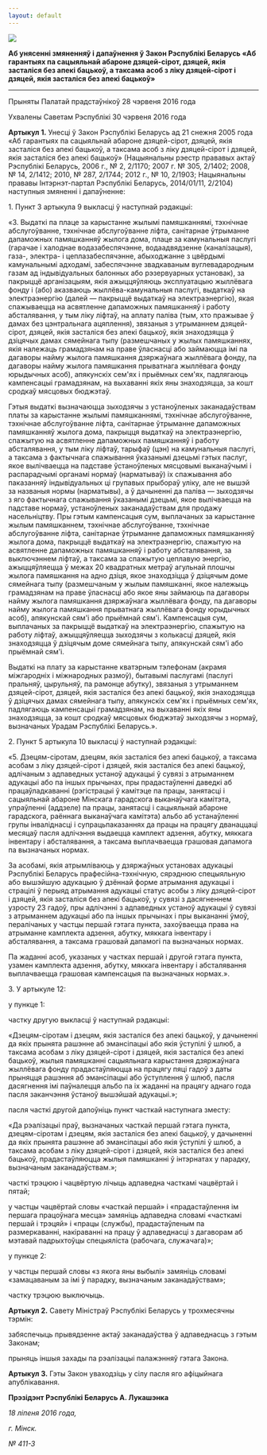 ```yaml
---
layout: default
---
```


<div class="field field-name-body field-type-text-with-summary field-label-hidden">

<div class="field-items">

<div class="field-item even">

![](/sites/default/files/field/image/158634.jpg)

**Аб унясенні змяненняў і дапаўнення ў Закон Рэспублікі Беларусь «Аб
гарантыях па сацыяльнай абароне дзяцей-сірот, дзяцей, якія засталіся
без апекі бацькоў, а таксама асоб з ліку дзяцей-сірот і дзяцей, якія
засталіся без апекі бацькоў»**

-----

Прыняты Палатай прадстаўнікоў 28 чэрвеня 2016 года

Ухвалены Саветам Рэспублікі 30 чэрвеня 2016 года

**Артыкул 1.** Унесці ў Закон Рэспублікі Беларусь ад 21 снежня 2005 года
«Аб гарантыях па сацыяльнай абароне дзяцей-сірот, дзяцей, якія засталіся
без апекі бацькоў, а таксама асоб з ліку дзяцей-сірот і дзяцей, якія
засталіся без апекі бацькоў» (Нацыянальны рэестр прававых актаў
Рэспублікі Беларусь, 2006 г., № 2, 2/1170; 2007 г. № 305, 2/1402;
2008, № 14, 2/1412; 2010, № 287, 2/1744; 2012 г., № 10, 2/1903;
Нацыянальны прававы Інтэрнэт-партал Рэспублікі Беларусь,
2014/01/11, 2/2104) наступныя змяненні і дапаўненне:

1\. Пункт 3 артыкула 9 выкласці ў наступнай рэдакцыі:

«3. Выдаткі па плаце за карыстанне жылымі памяшканнямі, тэхнічнае
абслугоўванне, тэхнічнае абслугоўванне ліфта, санітарнае
ўтрыманне дапаможных памяшканняў жылога дома, плаце за
камунальныя паслугі (гарачае і халоднае водазабеспячэнне,
водаадвядзенне (каналізацыя), газа-, электра- і цеплазабеспячэнне,
абыходжанне з цвёрдымі камунальнымі адходамі, забеспячэнне звадкаваным
вуглевадародным газам ад індывідуальных балонных або рэзервуарных
установак), за пакрыццё арганізацыям, якія ажыццяўляюць
эксплуатацыю жыллёвага фонду і (або) аказваюць
жыллёва-камунальныя паслугі, выдаткаў на электраэнергію
(далей — пакрыццё выдаткаў на электраэнергію), якая спажываецца на
асвятленне дапаможных памяшканняў і работу абсталявання, у тым ліку
ліфтаў, на аплату паліва (тым, хто пражывае ў дамах без цэнтральнага
ацяплення), звязаныя з утрыманнем дзяцей-сірот, дзяцей, якія засталіся
без апекі бацькоў, якія знаходзяцца ў дзіцячых дамах сямейнага тыпу
(размешчаных у жылых памяшканнях, якія належаць грамадзянам на праве
ўласнасці або займаюцца імі па дагаворы найму жылога памяшкання
дзяржаўнага жыллёвага фонду, па дагаворы найму жылога
памяшкання прыватнага жыллёвага фонду юрыдычных асоб),
апякунскіх сем'ях і прыёмных сем'ях, падлягаюць кампенсацыі
грамадзянам, на выхаванні якіх яны знаходзяцца, за кошт сродкаў
мясцовых бюджэтаў.

Гэтыя выдаткі вызначаюцца зыходзячы з устаноўленых заканадаўствам платы
за карыстанне жылымі памяшканнямі, тэхнічнае абслугоўванне, тэхнічнае
абслугоўванне ліфта, санітарнае ўтрыманне дапаможных памяшканняў
жылога дома, пакрыцця выдаткаў на электраэнергію, спажытую на
асвятленне дапаможных памяшканняў і работу абсталявання, у тым ліку
ліфтаў, тарыфаў (цэн) на камунальныя паслугі, а таксама з фактычнага
спажывання ўказанымі дзецьмі гэтых паслуг, якое вылічваецца на
падставе ўстаноўленых мясцовымі выканаўчымі і распарадчымі
органамі нормаў (нарматываў) іх спажывання або паказанняў
індывідуальных ці групавых прыбораў уліку, але не вышэй за
названыя нормы (нарматывы), а ў дачыненні да паліва — зыходзячы з
яго фактычнага спажывання ўказанымі дзецьмі, якое вылічваецца на
падставе нормаў, устаноўленых заканадаўствам для продажу
насельніцтву. Пры гэтым кампенсацыя сум, выплачаных за
карыстанне жылым памяшканнем, тэхнічнае абслугоўванне,
тэхнічнае абслугоўванне ліфта, санітарнае ўтрыманне дапаможных
памяшканняў жылога дома, пакрыццё выдаткаў на электраэнергію, спажытую
на асвятленне дапаможных памяшканняў і работу абсталявання, за
выключэннем ліфтаў, а таксама за спажытую цеплавую энергію,
ажыццяўляецца ў межах 20 квадратных метраў агульнай плошчы жылога
памяшкання на адно дзіця, якое знаходзіцца ў дзіцячым доме сямейнага
тыпу (размешчаным у жылым памяшканні, якое належыць грамадзянам на праве
ўласнасці або якое яны займаюць па дагаворы найму жылога памяшкання
дзяржаўнага жыллёвага фонду, па дагаворы найму жылога памяшкання
прыватнага жыллёвага фонду юрыдычных асоб), апякунскай сям'і або
прыёмнай сям'і. Кампенсацыя сум, выплачаных за пакрыццё выдаткаў на
электраэнергію, спажытую на работу ліфтаў, ажыццяўляецца зыходзячы з
колькасці дзяцей, якія знаходзяцца ў дзіцячым доме сямейнага тыпу,
апякунскай сям'і або прыёмнай сям'і.

Выдаткі на плату за карыстанне кватэрным тэлефонам (акрамя міжгародніх і
міжнародных размоў), бытавымі паслугамі (паслугі пральняў, цырульняў, па
рамонце абутку), звязаныя з утрыманнем дзяцей-сірот, дзяцей, якія
засталіся без апекі бацькоў, якія знаходзяцца ў дзіцячых дамах
сямейнага тыпу, апякунскіх сем'ях і прыёмных сем'ях, падлягаюць
кампенсацыі грамадзянам, на выхаванні якіх яны знаходзяцца, за
кошт сродкаў мясцовых бюджэтаў зыходзячы з нормаў, вызначаных Урадам
Рэспублікі Беларусь.».

2\. Пункт 5 артыкула 10 выкласці ў наступнай рэдакцыі:

«5. Дзецям-сіротам, дзецям, якія засталіся без апекі бацькоў, а таксама
асобам з ліку дзяцей-сірот і дзяцей, якія засталіся без апекі бацькоў,
адлічаным з адпаведных устаноў адукацыі ў сувязі з атрыманнем адукацыі
або па іншых прычынах, пры прадастаўленні даведкі аб працаўладкаванні
(рэгістрацыі ў камітэце па працы, занятасці і сацыяльнай абароне
Мінскага гарадскога выканаўчага камітэта, упраўленні (аддзеле) па
працы, занятасці і сацыяльнай абароне гарадскога, раённага выканаўчага
камітэта) альбо аб устанаўленні групы інваліднасці і супрацьпаказаннях
да працы на працягу дванаццаці месяцаў пасля адлічэння выдаецца
камплект адзення, абутку, мяккага інвентару і абсталявання, а
таксама выплачваецца грашовая дапамога па вызначаных нормах.

За асобамі, якія атрымліваюць у дзяржаўных установах адукацыі Рэспублікі
Беларусь прафесійна-тэхнічную, сярэднюю спецыяльную або вышэйшую
адукацыю ў дзённай форме атрымання адукацыі і страцілі ў перыяд
атрымання адукацыі статус асобы з ліку дзяцей-сірот і дзяцей, якія
засталіся без апекі бацькоў, у сувязі з дасягненнем узросту 23
гадоў, пры адлічэнні з адпаведных устаноў адукацыі ў сувязі з
атрыманнем адукацыі або па іншых прычынах і пры выкананні ўмоў,
пералічаных у частцы першай гэтага пункта, захоўваецца права на
атрыманне камплекта адзення, абутку, мяккага інвентару і
абсталявання, а таксама грашовай дапамогі па вызначаных
нормах.

Па жаданні асоб, указаных у частках першай і другой гэтага пункта,
узамен камплекта адзення, абутку, мяккага інвентару і абсталявання
выплачваецца грашовая кампенсацыя па вызначаных нормах.».

3\. У артыкуле 12:

у пункце 1:

частку другую выкласці ў наступнай рэдакцыі:

«Дзецям-сіротам і дзецям, якія засталіся без апекі бацькоў, у дачыненні
да якіх прынята рашэнне аб эмансіпацыі або якія ўступілі ў шлюб, а
таксама асобам з ліку дзяцей-сірот і дзяцей, якія засталіся без
апекі бацькоў, жылыя памяшканні сацыяльнага карыстання дзяржаўнага
жыллёвага фонду прадастаўляюцца на працягу пяці гадоў з даты прыняцця
рашэння аб эмансіпацыі або ўступлення ў шлюб, пасля дасягнення імі
паўналецця альбо па іх жаданні на працягу аднаго года пасля
заканчэння ўстаноў вышэйшай адукацыі.»;

пасля часткі другой дапоўніць пункт часткай наступнага зместу:

«Да рэалізацыі праў, вызначаных часткай першай гэтага пункта,
дзецям-сіротам і дзецям, якія засталіся без апекі бацькоў, у
дачыненні да якіх прынята рашэнне аб эмансіпацыі або якія ўступілі ў
шлюб, а таксама асобам з ліку дзяцей-сірот і дзяцей, якія засталіся
без апекі бацькоў, прадастаўляюцца жылыя памяшканні ў інтэрнатах у
парадку, вызначаным заканадаўствам.»;

часткі трэцюю і чацвёртую лічыць адпаведна часткамі чацвёртай і пятай;

у частцы чацвёртай словы «часткай першай» і «прадастаўлення ім першага
працоўнага месца» замяніць адпаведна словамі «часткамі першай і
трэцяй» і «працы (службы), прадастаўленым па размеркаванні,
накіраванні на працу ў адпаведнасці з дагаворам аб мэтавай
падрыхтоўцы спецыяліста (рабочага, служачага)»;

у пункце 2:

у частцы першай словы «з якога яны выбылі» замяніць словамі «замацаваным
за імі ў парадку, вызначаным заканадаўствам»;

частку трэцюю выключыць.

**Артыкул 2.** Савету Міністраў Рэспублікі Беларусь у трохмесячны
тэрмін:

забяспечыць прывядзенне актаў заканадаўства ў адпаведнасць з гэтым
Законам;

прыняць іншыя захады па рэалізацыі палажэнняў гэтага Закона.

**Артыкул 3.** Гэты Закон уваходзіць у сілу пасля яго афіцыйнага
апублікавання.

**Прэзідэнт Рэспублікі Беларусь А. Лукашэнка**

*18 ліпеня 2016 года,*

*г. Мінск.*

*№ 411-З*

</div>

</div>

</div>
